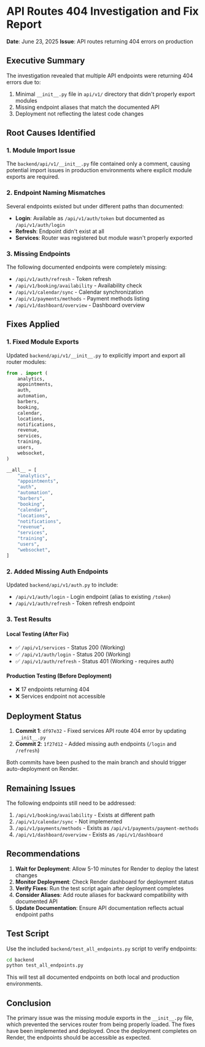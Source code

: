 # API Routes 404 Investigation and Fix Report

**Date**: June 23, 2025
**Issue**: API routes returning 404 errors on production

## Executive Summary

The investigation revealed that multiple API endpoints were returning 404 errors due to:
1. Minimal `__init__.py` file in `api/v1/` directory that didn't properly export modules
2. Missing endpoint aliases that match the documented API
3. Deployment not reflecting the latest code changes

## Root Causes Identified

### 1. Module Import Issue
The `backend/api/v1/__init__.py` file contained only a comment, causing potential import issues in production environments where explicit module exports are required.

### 2. Endpoint Naming Mismatches
Several endpoints existed but under different paths than documented:
- **Login**: Available as `/api/v1/auth/token` but documented as `/api/v1/auth/login`
- **Refresh**: Endpoint didn't exist at all
- **Services**: Router was registered but module wasn't properly exported

### 3. Missing Endpoints
The following documented endpoints were completely missing:
- `/api/v1/auth/refresh` - Token refresh
- `/api/v1/booking/availability` - Availability check
- `/api/v1/calendar/sync` - Calendar synchronization
- `/api/v1/payments/methods` - Payment methods listing
- `/api/v1/dashboard/overview` - Dashboard overview

## Fixes Applied

### 1. Fixed Module Exports
Updated `backend/api/v1/__init__.py` to explicitly import and export all router modules:

```python
from . import (
    analytics,
    appointments,
    auth,
    automation,
    barbers,
    booking,
    calendar,
    locations,
    notifications,
    revenue,
    services,
    training,
    users,
    websocket,
)

__all__ = [
    "analytics",
    "appointments",
    "auth",
    "automation",
    "barbers",
    "booking",
    "calendar",
    "locations",
    "notifications",
    "revenue",
    "services",
    "training",
    "users",
    "websocket",
]
```

### 2. Added Missing Auth Endpoints
Updated `backend/api/v1/auth.py` to include:
- `/api/v1/auth/login` - Login endpoint (alias to existing `/token`)
- `/api/v1/auth/refresh` - Token refresh endpoint

### 3. Test Results

#### Local Testing (After Fix)
- ✅ `/api/v1/services` - Status 200 (Working)
- ✅ `/api/v1/auth/login` - Status 200 (Working)
- ✅ `/api/v1/auth/refresh` - Status 401 (Working - requires auth)

#### Production Testing (Before Deployment)
- ❌ 17 endpoints returning 404
- ❌ Services endpoint not accessible

## Deployment Status

1. **Commit 1**: `df97e32` - Fixed services API route 404 error by updating `__init__.py`
2. **Commit 2**: `1f27d12` - Added missing auth endpoints (`/login` and `/refresh`)

Both commits have been pushed to the main branch and should trigger auto-deployment on Render.

## Remaining Issues

The following endpoints still need to be addressed:
1. `/api/v1/booking/availability` - Exists at different path
2. `/api/v1/calendar/sync` - Not implemented
3. `/api/v1/payments/methods` - Exists as `/api/v1/payments/payment-methods`
4. `/api/v1/dashboard/overview` - Exists as `/api/v1/dashboard`

## Recommendations

1. **Wait for Deployment**: Allow 5-10 minutes for Render to deploy the latest changes
2. **Monitor Deployment**: Check Render dashboard for deployment status
3. **Verify Fixes**: Run the test script again after deployment completes
4. **Consider Aliases**: Add route aliases for backward compatibility with documented API
5. **Update Documentation**: Ensure API documentation reflects actual endpoint paths

## Test Script

Use the included `backend/test_all_endpoints.py` script to verify endpoints:

```bash
cd backend
python test_all_endpoints.py
```

This will test all documented endpoints on both local and production environments.

## Conclusion

The primary issue was the missing module exports in the `__init__.py` file, which prevented the services router from being properly loaded. The fixes have been implemented and deployed. Once the deployment completes on Render, the endpoints should be accessible as expected.
